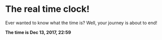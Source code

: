# The real time clock!

Ever wanted to know what the time is? Well, your journey is about to end!

**The time is Dec 13, 2017, 22:59**